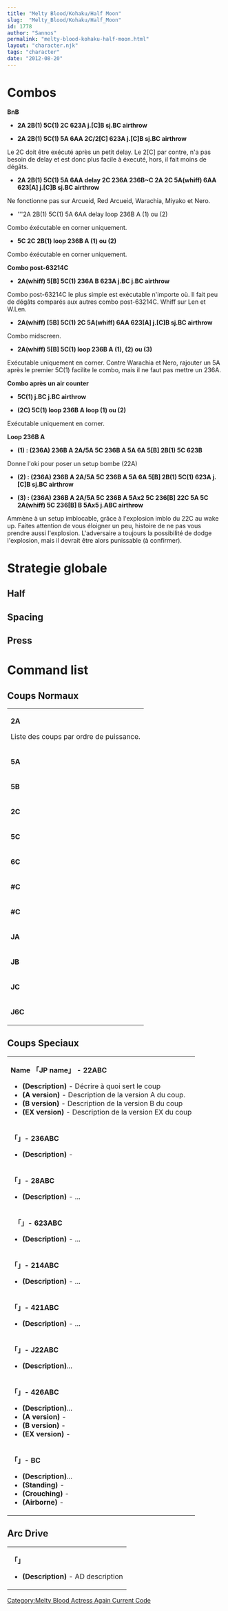 ```yaml
---
title: "Melty Blood/Kohaku/Half Moon"
slug:  "Melty_Blood/Kohaku/Half_Moon"
id: 1778
author: "Sannos"
permalink: "melty-blood-kohaku-half-moon.html"
layout: "character.njk"
tags: "character"
date: "2012-08-20"
---
```


# Combos

**BnB**

- **2A 2B(1) 5C(1) 2C 623A j.\[C\]B sj.BC airthrow**

<!-- -->

- **2A 2B(1) 5C(1) 5A 6AA 2C/2\[C\] 623A j.\[C\]B sj.BC airthrow**

  
Le 2C doit être exécuté après un petit delay. Le 2\[C\] par contre, n'a
pas besoin de delay et est donc plus facile à éxecuté, hors, il fait
moins de dégâts.

- **2A 2B(1) 5C(1) 5A 6AA delay 2C 236A 236B\~C 2A 2C 5A(whiff) 6AA
  623\[A\] j.\[C\]B sj.BC airthrow**

  
Ne fonctionne pas sur Arcueid, Red Arcueid, Warachia, Miyako et Nero.

- '''2A 2B(1) 5C(1) 5A 6AA delay loop 236B A (1) ou (2)

  
Combo éxécutable en corner uniquement.

- **5C 2C 2B(1) loop 236B A (1) ou (2)**

  
Combo éxécutable en corner uniquement.

**Combo post-63214C**

- **2A(whiff) 5\[B\] 5C(1) 236A B 623A j.BC j.BC airthrow**

  
Combo post-63214C le plus simple est exécutable n'importe où. Il fait
peu de dégâts comparés aux autres combo post-63214C. Whiff sur Len et
W.Len.

- **2A(whiff) \[5B\] 5C(1) 2C 5A(whiff) 6AA 623\[A\] j.\[C\]B sj.BC
  airthrow**

  
Combo midscreen.

- **2A(whiff) 5\[B\] 5C(1) loop 236B A (1), (2) ou (3)**

  
Exécutable uniquement en corner. Contre Warachia et Nero, rajouter un 5A
après le premier 5C(1) facilite le combo, mais il ne faut pas mettre un
236A.

**Combo après un air counter**

- **5C(1) j.BC j.BC airthrow**

<!-- -->

- **(2C) 5C(1) loop 236B A loop (1) ou (2)**

  
Exécutable uniquement en corner.

**Loop 236B A**

- **(1) : (236A) 236B A 2A/5A 5C 236B A 5A 6A 5\[B\] 2B(1) 5C 623B**

  
Donne l'oki pour poser un setup bombe (22A)

- **(2) : (236A) 236B A 2A/5A 5C 236B A 5A 6A 5\[B\] 2B(1) 5C(1) 623A
  j.\[C\]B sj.BC airthrow**

<!-- -->

- **(3) : (236A) 236B A 2A/5A 5C 236B A 5Ax2 5C 236\[B\] 22C 5A 5C
  2A(whiff) 5C 236\[B\] B 5Ax5 j.ABC airthrow**

  
Ammène à un setup imblocable, grâce à l'explosion imblo du 22C au wake
up. Faites attention de vous éloigner un peu, histoire de ne pas vous
prendre aussi l'explosion. L'adversaire a toujours la possibilité de
dodge l'explosion, mais il devrait être alors punissable (à confirmer).

# Strategie globale

## Half

## Spacing

## Press

# Command list

## Coups Normaux

<table>
<tbody>
<tr class="odd">
<td><p><strong>2A</strong></p>
<p>Liste des coups par ordre de puissance.</p></td>
</tr>
<tr class="even">
<td><p><strong>5A</strong></p></td>
</tr>
<tr class="odd">
<td><p><strong>5B</strong></p></td>
</tr>
<tr class="even">
<td><p><strong>2C</strong></p></td>
</tr>
<tr class="odd">
<td><p><strong>5C</strong></p></td>
</tr>
<tr class="even">
<td><p><strong>6C</strong></p></td>
</tr>
<tr class="odd">
<td><p><strong>#C</strong></p></td>
</tr>
<tr class="even">
<td><p><strong>#C</strong></p></td>
</tr>
<tr class="odd">
<td><p><strong>JA</strong></p></td>
</tr>
<tr class="even">
<td><p><strong>JB</strong></p></td>
</tr>
<tr class="odd">
<td><p><strong>JC</strong></p></td>
</tr>
<tr class="even">
<td><p><strong>J6C</strong></p></td>
</tr>
</tbody>
</table>

## Coups Speciaux

<table>
<tbody>
<tr class="odd">
<td><p><strong>Name 「JP name」 - 22ABC</strong></p>
<ul>
<li><strong>(Description)</strong> - Décrire à quoi sert le coup</li>
<li><strong>(A version)</strong> - Description de la version A du
coup.</li>
<li><strong>(B version)</strong> - Description de la version B du
coup</li>
<li><strong>(EX version)</strong> - Description de la version EX du
coup</li>
</ul></td>
</tr>
<tr class="even">
<td><p><strong>「」- 236ABC</strong></p>
<ul>
<li><strong>(Description)</strong> -</li>
</ul></td>
</tr>
<tr class="odd">
<td><p><strong>「」- 28ABC</strong></p>
<ul>
<li><strong>(Description)</strong> - ...</li>
</ul></td>
</tr>
<tr class="even">
<td><p><strong>　「」- 623ABC</strong></p>
<ul>
<li><strong>(Description)</strong> - ...</li>
</ul></td>
</tr>
<tr class="odd">
<td><p><strong>「」- 214ABC</strong></p>
<ul>
<li><strong>(Description)</strong> - ...</li>
</ul></td>
</tr>
<tr class="even">
<td><p><strong>「」- 421ABC</strong></p>
<ul>
<li><strong>(Description)</strong> - ...</li>
</ul></td>
</tr>
<tr class="odd">
<td><p><strong>「」- J22ABC</strong></p>
<ul>
<li><strong>(Description)</strong>...</li>
</ul></td>
</tr>
<tr class="even">
<td><p><strong>「」- 426ABC</strong></p>
<ul>
<li><strong>(Description)</strong>...</li>
<li><strong>(A version)</strong> -</li>
<li><strong>(B version)</strong> -</li>
<li><strong>(EX version)</strong> -</li>
</ul></td>
</tr>
<tr class="odd">
<td><p><strong>「」- BC</strong></p>
<ul>
<li><strong>(Description)</strong>...</li>
<li><strong>(Standing)</strong> -</li>
<li><strong>(Crouching)</strong> -</li>
<li><strong>(Airborne)</strong> -</li>
</ul></td>
</tr>
</tbody>
</table>

## Arc Drive

<table>
<tbody>
<tr class="odd">
<td><p><strong>「」</strong></p>
<ul>
<li><strong>(Description)</strong> - AD description</li>
</ul></td>
</tr>
</tbody>
</table>

[Category:Melty Blood Actress Again Current
Code](Category:Melty_Blood_Actress_Again_Current_Code "wikilink")
